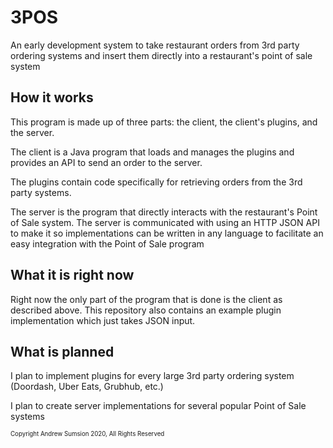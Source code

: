 # 3POS
An early development system to take restaurant orders from 3rd party ordering systems and insert them directly into a restaurant's point of sale system

## How it works
This program is made up of three parts: the client, the client's plugins, and the server.

The client is a Java program that loads and manages the plugins and provides an API to send an order to the server.

The plugins contain code specifically for retrieving orders from the 3rd party systems.

The server is the program that directly interacts with the restaurant's Point of Sale system. The server is communicated with using an HTTP JSON API to make it so implementations can be written in any language to facilitate an easy integration with the Point of Sale program

## What it is right now
Right now the only part of the program that is done is the client as described above. This repository also contains an example plugin implementation which just takes JSON input.

## What is planned
I plan to implement plugins for every large 3rd party ordering system (Doordash, Uber Eats, Grubhub, etc.)

I plan to create server implementations for several popular Point of Sale systems

<sub><sup>Copyright Andrew Sumsion 2020, All Rights Reserved</sup></sub>
